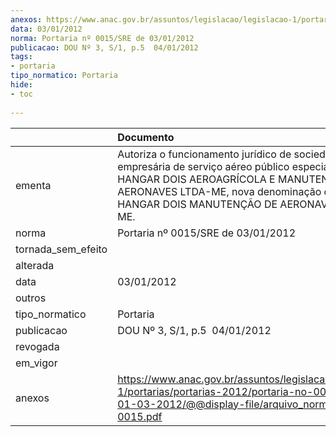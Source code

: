 ```yaml
---
anexos: https://www.anac.gov.br/assuntos/legislacao/legislacao-1/portarias/portarias-2012/portaria-no-0015-sre-de-01-03-2012/@@display-file/arquivo_norma/PA2012-0015.pdf
data: 03/01/2012
norma: Portaria nº 0015/SRE de 03/01/2012
publicacao: DOU Nº 3, S/1, p.5  04/01/2012
tags:
- portaria
tipo_normatico: Portaria
hide: 
- toc 
 
---
```


|                    | Documento                                                                                                                                                                                                                               |
|:-------------------|:----------------------------------------------------------------------------------------------------------------------------------------------------------------------------------------------------------------------------------------|
| ementa             | Autoriza o funcionamento jurídico de sociedade empresária de serviço aéreo público especializado - HANGAR DOIS AEROAGRÍCOLA E MANUTENÇÃO DE AERONAVES LTDA-ME, nova denominação da empresa HANGAR DOIS MANUTENÇÃO DE AERONAVES LTDA-ME. |
| norma              | Portaria nº 0015/SRE de 03/01/2012                                                                                                                                                                                                      |
| tornada_sem_efeito |                                                                                                                                                                                                                                         |
| alterada           |                                                                                                                                                                                                                                         |
| data               | 03/01/2012                                                                                                                                                                                                                              |
| outros             |                                                                                                                                                                                                                                         |
| tipo_normatico     | Portaria                                                                                                                                                                                                                                |
| publicacao         | DOU Nº 3, S/1, p.5  04/01/2012                                                                                                                                                                                                          |
| revogada           |                                                                                                                                                                                                                                         |
| em_vigor           |                                                                                                                                                                                                                                         |
| anexos             | https://www.anac.gov.br/assuntos/legislacao/legislacao-1/portarias/portarias-2012/portaria-no-0015-sre-de-01-03-2012/@@display-file/arquivo_norma/PA2012-0015.pdf                                                                       |